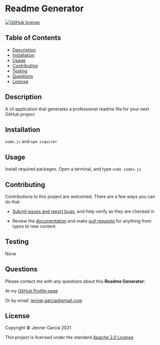 
# Readme Generator

[![GitHub license](https://img.shields.io/badge/license-Apache2.0-blue.svg)](https://opensource.org/licenses/Apache-2.0)

## Table of Contents
- [Description](#description)
- [Installation](#installation)
- [Usage](#usage)
- [Contributing](#contributing)
- [Testing](#testing)
- [Questions](#questions)
- [License](#license)

## Description
A cli application that generates a professional readme file for your next GitHub project

## Installation
`node.js` and `npm inquirer`

## Usage
Install required packages. Open a terminal, and type `node index.js`

## Contributing
Contributions to this project are welcomed. There are a few ways you can do that:
            
- [Submit issues and report bugs](https://github.com/jenneration/ReadMe-Generator/issues), and help verify as they are checked in

- Review the [documentation](https://github.com/jenneration/ReadMe-Generator) and make [pull requests](https://github.com/jenneration/ReadMe-Generator/pulls) for anything from typos to new content

## Testing
None

## Questions
Please contact me with any questions about this **Readme Generator**:

At my [GitHub Profile page](https://github.com/jenneration)

Or by email:  jenner.garcia@gmail.com 

## License
Copyright &copy; Jenner Garcia 2021

This project is licensed under the standard [Apache 2.0 License](https://opensource.org/licenses/Apache-2.0)

